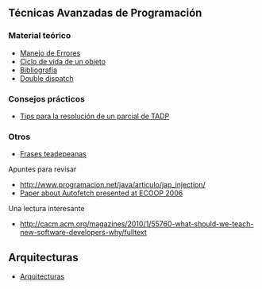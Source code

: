 Técnicas Avanzadas de Programación
----------------------------------

### Material teórico

-   [Manejo de Errores](manejo-de-errores.html)
-   [Ciclo de vida de un objeto](ciclo-de-vida-de-un-objeto.html)
-   [Bibliografía](bibliografia-sobre-programacion-avanzada-orientada-a-objetos.html)
-   [Double dispatch](double-dispatch.html)

### Consejos prácticos

-   [Tips para la resolución de un parcial de TADP](tips-para-la-resolucion-de-un-parcial-de-tadp.html)

### Otros

-   [Frases teadepeanas](frases-teadepeanas.html)

Apuntes para revisar

-   <http://www.programacion.net/java/articulo/jap_injection/>
-   [Paper about Autofetch presented at ECOOP 2006](http://www.cs.utexas.edu/~aibrahim/publications/autofetch.pdf)

Una lectura interesante

-   <http://cacm.acm.org/magazines/2010/1/55760-what-should-we-teach-new-software-developers-why/fulltext>

Arquitecturas
-------------

-   [Arquitecturas](arquitecturas.html)

